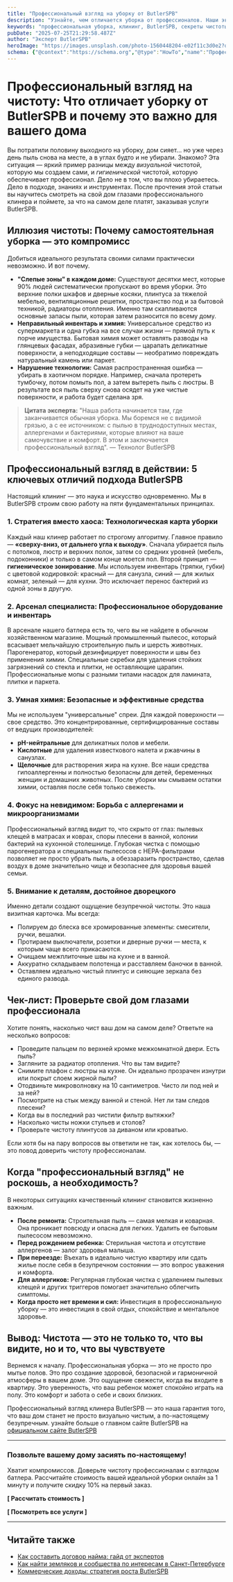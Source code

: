 ```yaml
---
title: "Профессиональный взгляд на уборку от ButlerSPB"
description: "Узнайте, чем отличается уборка от профессионалов. Наши эксперты из ButlerSPB делятся секретами идеальной чистоты, которые помогут поддерживать порядок в доме."
keywords: "профессиональная уборка, клининг, ButlerSPB, секреты чистоты, уборка дома, советы по уборке, чистота"
pubDate: "2025-07-25T21:29:58.487Z"
author: "Эксперт ButlerSPB"
heroImage: "https://images.unsplash.com/photo-1560448204-e02f11c3d0e2?q=80&w=2070&auto=format&fit=crop"
schema: {"@context":"https://schema.org","@type":"HowTo","name":"Профессиональный взгляд на уборку от ButlerSPB","description":"Узнайте, чем отличается уборка от профессионалов. Наши эксперты из ButlerSPB делятся секретами идеальной чистоты, которые помогут поддерживать порядок в доме.","image":{"@type":"ImageObject","url":"https://images.unsplash.com/photo-1560448204-e02f11c3d0e2?q=80&w=2070&auto=format&fit=crop"},"aggregateRating":{"@type":"AggregateRating","ratingValue":"4.8","reviewCount":668,"bestRating":"5","worstRating":"1"},"publisher":{"@type":"Organization","name":"Блог ButlerSPB","logo":{"@type":"ImageObject","url":"https://butlerspb-blog.netlify.app/favicon.ico"}},"mainEntityOfPage":{"@type":"WebPage","@id":"https://butlerspb-blog.netlify.app/blog/professionalnyy-vzglyad/"}}
---
```

# Профессиональный взгляд на чистоту: Что отличает уборку от ButlerSPB и почему это важно для вашего дома

Вы потратили половину выходного на уборку, дом сияет… но уже через день пыль снова на месте, а в углах будто и не убирали. Знакомо? Эта ситуация — яркий пример разницы между *визуальной* чистотой, которую мы создаем сами, и *гигиенической* чистотой, которую обеспечивает профессионал. Дело не в том, что вы плохо убираетесь. Дело в подходе, знаниях и инструментах. После прочтения этой статьи вы научитесь смотреть на свой дом глазами профессионального клинера и поймете, за что на самом деле платят, заказывая услуги ButlerSPB.

## Иллюзия чистоты: Почему самостоятельная уборка — это компромисс

Добиться идеального результата своими силами практически невозможно. И вот почему.

*   **"Слепые зоны" в каждом доме:** Существуют десятки мест, которые 90% людей систематически пропускают во время уборки. Это верхние полки шкафов и дверные косяки, плинтуса за тяжелой мебелью, вентиляционные решетки, пространство под и за бытовой техникой, радиаторы отопления. Именно там скапливаются основные запасы пыли, которая затем разносится по всему дому.
*   **Неправильный инвентарь и химия:** Универсальное средство из супермаркета и одна губка на все случаи жизни — прямой путь к порче имущества. Бытовая химия может оставлять разводы на глянцевых фасадах, абразивные губки — царапать деликатные поверхности, а неподходящие составы — необратимо повреждать натуральный камень или паркет.
*   **Нарушение технологии:** Самая распространенная ошибка — убирать в хаотичном порядке. Например, сначала протереть тумбочку, потом помыть пол, а затем вытереть пыль с люстры. В результате вся пыль сверху снова осядет на уже чистые поверхности, и работа будет сделана зря.

> **Цитата эксперта:** "Наша работа начинается там, где заканчивается обычная уборка. Мы боремся не с видимой грязью, а с ее источником: с пылью в труднодоступных местах, аллергенами и бактериями, которые влияют на ваше самочувствие и комфорт. В этом и заключается профессиональный взгляд".
> — Технолог ButlerSPB

## Профессиональный взгляд в действии: 5 ключевых отличий подхода ButlerSPB

Настоящий клининг — это наука и искусство одновременно. Мы в ButlerSPB строим свою работу на пяти фундаментальных принципах.

### 1. Стратегия вместо хаоса: Технологическая карта уборки

Каждый наш клинер работает по строгому алгоритму. Главное правило — **«сверху-вниз, от дальнего угла к выходу»**. Сначала убирается пыль с потолков, люстр и верхних полок, затем со средних уровней (мебель, подоконники) и только в самом конце моется пол. Второй принцип — **гигиеническое зонирование**. Мы используем инвентарь (тряпки, губки) с цветовой кодировкой: красный — для санузла, синий — для жилых комнат, зеленый — для кухни. Это исключает перенос бактерий из одной зоны в другую.

### 2. Арсенал специалиста: Профессиональное оборудование и инвентарь

В арсенале нашего батлера есть то, чего вы не найдете в обычном хозяйственном магазине. Мощный промышленный пылесос, который всасывает мельчайшую строительную пыль и шерсть животных. Парогенератор, который дезинфицирует поверхности и швы без применения химии. Специальные скребки для удаления стойких загрязнений со стекла и плитки, не оставляющие царапин. Профессиональные мопы с разными типами насадок для ламината, плитки и паркета.

### 3. Умная химия: Безопасные и эффективные средства

Мы не используем "универсальные" спреи. Для каждой поверхности — свое средство. Это концентрированные, сертифицированные составы от ведущих производителей:
*   **pH-нейтральные** для деликатных полов и мебели.
*   **Кислотные** для удаления известкового налета и ржавчины в санузлах.
*   **Щелочные** для растворения жира на кухне.
Все наши средства гипоаллергенны и полностью безопасны для детей, беременных женщин и домашних животных. После уборки мы смываем остатки химии, оставляя после себя только свежесть.

### 4. Фокус на невидимом: Борьба с аллергенами и микроорганизмами

Профессиональный взгляд видит то, что скрыто от глаз: пылевых клещей в матрасах и коврах, споры плесени в ванной, колонии бактерий на кухонной столешнице. Глубокая чистка с помощью парогенератора и специальных пылесосов с HEPA-фильтрами позволяет не просто убрать пыль, а обеззаразить пространство, сделав воздух в доме значительно чище и безопаснее для здоровья вашей семьи.

### 5. Внимание к деталям, достойное дворецкого

Именно детали создают ощущение безупречной чистоты. Это наша визитная карточка. Мы всегда:
*   Полируем до блеска все хромированные элементы: смесители, ручки, вешалки.
*   Протираем выключатели, розетки и дверные ручки — места, к которым чаще всего прикасаются.
*   Очищаем межплиточные швы на кухне и в ванной.
*   Аккуратно складываем полотенца и расставляем баночки в ванной.
*   Оставляем идеально чистый плинтус и сияющие зеркала без единого развода.

## Чек-лист: Проверьте свой дом глазами профессионала

Хотите понять, насколько чист ваш дом на самом деле? Ответьте на несколько вопросов:

*   Проведите пальцем по верхней кромке межкомнатной двери. Есть пыль?
*   Загляните за радиатор отопления. Что вы там видите?
*   Снимите плафон с люстры на кухне. Он идеально прозрачен изнутри или покрыт слоем жирной пыли?
*   Отодвиньте микроволновку на 10 сантиметров. Чисто ли под ней и за ней?
*   Посмотрите на стык между ванной и стеной. Нет ли там следов плесени?
*   Когда вы в последний раз чистили фильтр вытяжки?
*   Насколько чисты ножки стульев и столов?
*   Проверьте чистоту плинтусов за диваном или кроватью.

Если хотя бы на пару вопросов вы ответили не так, как хотелось бы, — это повод доверить чистоту профессионалам.

## Когда "профессиональный взгляд" не роскошь, а необходимость?

В некоторых ситуациях качественный клининг становится жизненно важным.

*   **После ремонта:** Строительная пыль — самая мелкая и коварная. Она проникает повсюду и опасна для легких. Удалить ее бытовым пылесосом невозможно.
*   **Перед рождением ребенка:** Стерильная чистота и отсутствие аллергенов — залог здоровья малыша.
*   **При переезде:** Въехать в идеально чистую квартиру или сдать жилье после себя в безупречном состоянии — это вопрос уважения и комфорта.
*   **Для аллергиков:** Регулярная глубокая чистка с удалением пылевых клещей и других триггеров помогает значительно облегчить симптомы.
*   **Когда просто нет времени и сил:** Инвестиция в профессиональную уборку — это инвестиция в свой отдых, спокойствие и ментальное здоровье.

## Вывод: Чистота — это не только то, что вы видите, но и то, что вы чувствуете

Вернемся к началу. Профессиональная уборка — это не просто про мытье полов. Это про создание здоровой, безопасной и гармоничной атмосферы в вашем доме. Это ощущение свежести, когда вы входите в квартиру. Это уверенность, что ваш ребенок может спокойно играть на полу. Это комфорт и забота о себе и своих близких.

Профессиональный взгляд клинера ButlerSPB — это наша гарантия того, что ваш дом станет не просто визуально чистым, а по-настоящему безупречным. узнайте больше о главном сайте ButlerSPB на <a href="https://butlerspb.ru" target="_blank" rel="nofollow">официальном сайте ButlerSPB</a>

---

### Позвольте вашему дому засиять по-настоящему!

Хватит компромиссов. Доверьте чистоту профессионалам с взглядом батлера. Рассчитайте стоимость вашей идеальной уборки онлайн за 1 минуту и получите скидку 10% на первый заказ.

**[ Рассчитать стоимость ]**

**[ Посмотреть все услуги ]**

---

## Читайте также

*   [Как составить договор найма: гайд от экспертов](/blog/dogovor-nayma/)
*   [Как найти земляков и сообщества по интересам в Санкт-Петербурге](/blog/kak-nayti-zemlyakov-i-soobschestva-po-interesam-v-sankt-peterburge/)
*   [Коммерческие доходы: стратегия роста ButlerSPB](/blog/kommerciya-dohody/)

